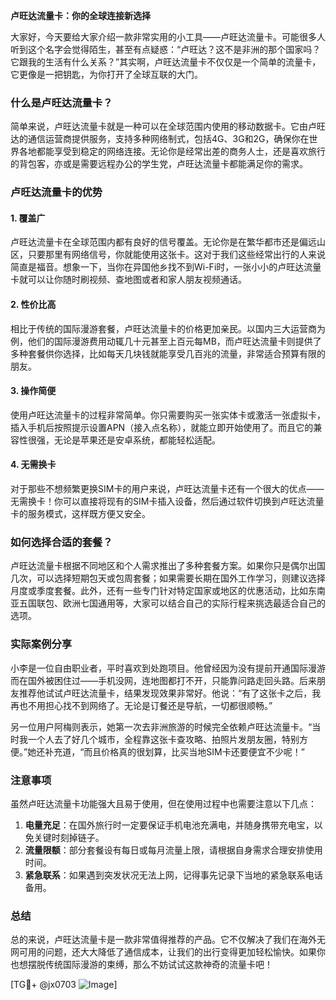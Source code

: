 **卢旺达流量卡：你的全球连接新选择**

大家好，今天要给大家介绍一款非常实用的小工具——卢旺达流量卡。可能很多人听到这个名字会觉得陌生，甚至有点疑惑：“卢旺达？这不是非洲的那个国家吗？它跟我的生活有什么关系？”其实啊，卢旺达流量卡不仅仅是一个简单的流量卡，它更像是一把钥匙，为你打开了全球互联的大门。

### 什么是卢旺达流量卡？

简单来说，卢旺达流量卡就是一种可以在全球范围内使用的移动数据卡。它由卢旺达的通信运营商提供服务，支持多种网络制式，包括4G、3G和2G，确保你在世界各地都能享受到稳定的网络连接。无论你是经常出差的商务人士，还是喜欢旅行的背包客，亦或是需要远程办公的学生党，卢旺达流量卡都能满足你的需求。

### 卢旺达流量卡的优势

#### 1. **覆盖广**
   卢旺达流量卡在全球范围内都有良好的信号覆盖。无论你是在繁华都市还是偏远山区，只要那里有网络信号，你就能使用这张卡。这对于我们这些经常出行的人来说简直是福音。想象一下，当你在异国他乡找不到Wi-Fi时，一张小小的卢旺达流量卡就可以让你随时刷视频、查地图或者和家人朋友视频通话。

#### 2. **性价比高**
   相比于传统的国际漫游套餐，卢旺达流量卡的价格更加亲民。以国内三大运营商为例，他们的国际漫游费用动辄几十元甚至上百元每MB，而卢旺达流量卡则提供了多种套餐供你选择，比如每天几块钱就能享受几百兆的流量，非常适合预算有限的朋友。

#### 3. **操作简便**
   使用卢旺达流量卡的过程非常简单。你只需要购买一张实体卡或激活一张虚拟卡，插入手机后按照提示设置APN（接入点名称），就能立即开始使用了。而且它的兼容性很强，无论是苹果还是安卓系统，都能轻松适配。

#### 4. **无需换卡**
   对于那些不想频繁更换SIM卡的用户来说，卢旺达流量卡还有一个很大的优点——无需换卡！你可以直接将现有的SIM卡插入设备，然后通过软件切换到卢旺达流量卡的服务模式，这样既方便又安全。

### 如何选择合适的套餐？

卢旺达流量卡根据不同地区和个人需求推出了多种套餐方案。如果你只是偶尔出国几次，可以选择短期包天或包周套餐；如果需要长期在国外工作学习，则建议选择月度或季度套餐。此外，还有一些专门针对特定国家或地区的优惠活动，比如东南亚五国联包、欧洲七国通用等，大家可以结合自己的实际行程来挑选最适合自己的选项。

### 实际案例分享

小李是一位自由职业者，平时喜欢到处跑项目。他曾经因为没有提前开通国际漫游而在国外被困住过——手机没网，连地图都打不开，只能靠问路走回头路。后来朋友推荐他试试卢旺达流量卡，结果发现效果非常好。他说：“有了这张卡之后，我再也不用担心找不到网络了。无论是订餐还是导航，一切都很顺畅。”

另一位用户阿梅则表示，她第一次去非洲旅游的时候完全依赖卢旺达流量卡。“当时我一个人去了好几个城市，全程靠这张卡查攻略、拍照片发朋友圈，特别方便。”她还补充道，“而且价格真的很划算，比买当地SIM卡还要便宜不少呢！”

### 注意事项

虽然卢旺达流量卡功能强大且易于使用，但在使用过程中也需要注意以下几点：

1. **电量充足**：在国外旅行时一定要保证手机电池充满电，并随身携带充电宝，以免关键时刻掉链子。
2. **流量限额**：部分套餐设有每日或每月流量上限，请根据自身需求合理安排使用时间。
3. **紧急联系**：如果遇到突发状况无法上网，记得事先记录下当地的紧急联系电话备用。

### 总结

总的来说，卢旺达流量卡是一款非常值得推荐的产品。它不仅解决了我们在海外无网可用的问题，还大大降低了通信成本，让我们的出行变得更加轻松愉快。如果你也想摆脱传统国际漫游的束缚，那么不妨试试这款神奇的流量卡吧！

[TG💪+ @jx0703 ![Image](https://github.com/user-attachments/assets/dbca1d08-cadb-493c-b0ec-ad6f7a83f270)]